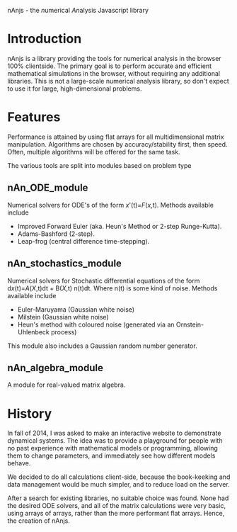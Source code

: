 nAnjs - the *n*umerical *An*alysis Javascript library

# Introduction

nAnjs is a library providing the tools for numerical analysis in the browser 100% clientside. The primary goal is to perform accurate and efficient mathematical simulations in the browser, without requiring any additional libraries. This is not a large-scale numerical analysis library, so don't expect to use it for large, high-dimensional problems.

# Features

Performance is attained by using flat arrays for all multidimensional matrix manipulation. Algorithms are chosen by accuracy/stability first, then speed. Often, multiple algorithms will be offered for the same task.

The various tools are split into modules based on problem type

## nAn\_ODE\_module
Numerical solvers for ODE's of the form *x*'(t)=*F*(*x*,t). Methods available include

* Improved Forward Euler (aka. Heun's Method or 2-step Runge-Kutta).
* Adams-Bashford (2-step).
* Leap-frog (central difference time-stepping).

## nAn\_stochastics\_module
Numerical solvers for Stochastic differential equations of the form d*x*(t)=*A*(*X*,t)dt + B(*X*,t) n(t)dt. Where n(t) is some kind of noise. Methods available include

* Euler-Maruyama (Gaussian white noise)
* Milstein (Gaussian white noise)
* Heun's method with coloured noise (generated via an Ornstein-Uhlenbeck process)

This module also includes a Gaussian random number generator.

## nAn\_algebra\_module
A module for real-valued matrix algebra.

# History

In fall of 2014, I was asked to make an interactive website to demonstrate dynamical systems. The idea was to provide a playground for people with no past experience with mathematical models or programming, allowing them to change parameters, and immediately see how different models behave.

We decided to do all calculations client-side, because the book-keeking and data management would be much simpler, and to reduce load on the server.

After a search for existing libraries, no suitable choice was found. None had the desired ODE solvers, and all of the matrix calculations were very basic, using arrays of arrays, rather than the more performant flat arrays. Hence, the creation of nAnjs.
